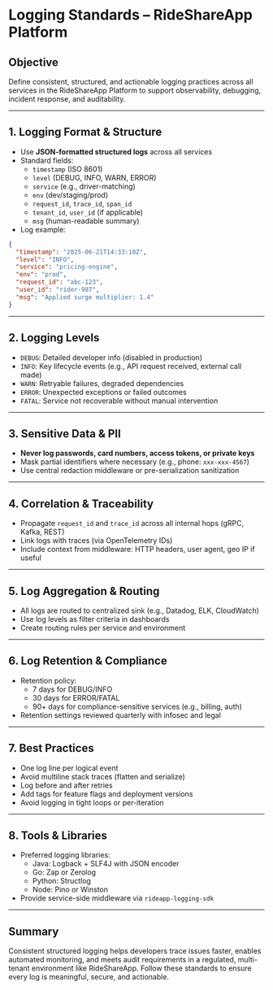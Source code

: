 # Logging Standards – RideShareApp Platform

## Objective
Define consistent, structured, and actionable logging practices across all services in the RideShareApp Platform to support observability, debugging, incident response, and auditability.

---

## 1. Logging Format & Structure
- Use **JSON-formatted structured logs** across all services
- Standard fields:
  - `timestamp` (ISO 8601)
  - `level` (DEBUG, INFO, WARN, ERROR)
  - `service` (e.g., driver-matching)
  - `env` (dev/staging/prod)
  - `request_id`, `trace_id`, `span_id`
  - `tenant_id`, `user_id` (if applicable)
  - `msg` (human-readable summary)
- Log example:
```json
{
  "timestamp": "2025-06-21T14:33:10Z",
  "level": "INFO",
  "service": "pricing-engine",
  "env": "prod",
  "request_id": "abc-123",
  "user_id": "rider-987",
  "msg": "Applied surge multiplier: 1.4"
}
```

---

## 2. Logging Levels
- `DEBUG`: Detailed developer info (disabled in production)
- `INFO`: Key lifecycle events (e.g., API request received, external call made)
- `WARN`: Retryable failures, degraded dependencies
- `ERROR`: Unexpected exceptions or failed outcomes
- `FATAL`: Service not recoverable without manual intervention

---

## 3. Sensitive Data & PII
- **Never log passwords, card numbers, access tokens, or private keys**
- Mask partial identifiers where necessary (e.g., phone: `xxx-xxx-4567`)
- Use central redaction middleware or pre-serialization sanitization

---

## 4. Correlation & Traceability
- Propagate `request_id` and `trace_id` across all internal hops (gRPC, Kafka, REST)
- Link logs with traces (via OpenTelemetry IDs)
- Include context from middleware: HTTP headers, user agent, geo IP if useful

---

## 5. Log Aggregation & Routing
- All logs are routed to centralized sink (e.g., Datadog, ELK, CloudWatch)
- Use log levels as filter criteria in dashboards
- Create routing rules per service and environment

---

## 6. Log Retention & Compliance
- Retention policy:
  - 7 days for DEBUG/INFO
  - 30 days for ERROR/FATAL
  - 90+ days for compliance-sensitive services (e.g., billing, auth)
- Retention settings reviewed quarterly with infosec and legal

---

## 7. Best Practices
- One log line per logical event
- Avoid multiline stack traces (flatten and serialize)
- Log before and after retries
- Add tags for feature flags and deployment versions
- Avoid logging in tight loops or per-iteration

---

## 8. Tools & Libraries
- Preferred logging libraries:
  - Java: Logback + SLF4J with JSON encoder
  - Go: Zap or Zerolog
  - Python: Structlog
  - Node: Pino or Winston
- Provide service-side middleware via `rideapp-logging-sdk`

---

## Summary
Consistent structured logging helps developers trace issues faster, enables automated monitoring, and meets audit requirements in a regulated, multi-tenant environment like RideShareApp. Follow these standards to ensure every log is meaningful, secure, and actionable.
